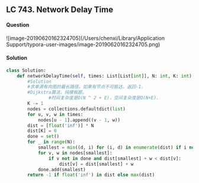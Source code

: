 ## LC 743. Network Delay Time

#### Question

![image-20190620162324705](/Users/chenxi/Library/Application Support/typora-user-images/image-20190620162324705.png)



#### Solution

```python
class Solution:
    def networkDelayTime(self, times: List[List[int]], N: int, K: int) -> int:
        #Solution
        #求单源有向图的最长路径。如果有节点不可抵达，返回-1.
        #Dijkstra算法，纯模板题。
				#时间复杂度是O(N ^ 2 + E)，空间复杂度是O(N+E).
        K -= 1
        nodes = collections.defaultdict(list)
        for u, v, w in times:
            nodes[u - 1].append((v - 1, w))
        dist = [float('inf')] * N
        dist[K] = 0
        done = set()
        for _ in range(N):
            smallest = min((d, i) for (i, d) in enumerate(dist) if i not in done)[1]
            for v, w in nodes[smallest]:
                if v not in done and dist[smallest] + w < dist[v]:
                    dist[v] = dist[smallest] + w
            done.add(smallest)
        return -1 if float('inf') in dist else max(dist)
```

